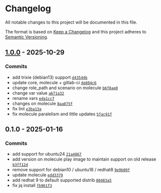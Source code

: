 # Changelog

All notable changes to this project will be documented in this file.

The format is based on [Keep a Changelog](https://keepachangelog.com/en/1.0.0/)
and this project adheres to [Semantic Versioning](https://semver.org/spec/v2.0.0.html).

## [1.0.0](https://github.com/lotusnoir/ansible-apps_json_yaml_tools/compare/0.1.0...1.0.0) - 2025-10-29

### Commits

- add trixie (debian13) support [`d43544b`](https://github.com/lotusnoir/ansible-apps_json_yaml_tools/commit/d43544b1cd573a8b4ddd10b923b4ae4794849ef6)
- update core, molecule + gitlab-ci [`de804c6`](https://github.com/lotusnoir/ansible-apps_json_yaml_tools/commit/de804c60e98117e39533c20a28770e49f5495aa5)
- change role_path and scenario on molecule [`b6f8ae0`](https://github.com/lotusnoir/ansible-apps_json_yaml_tools/commit/b6f8ae085aa42f808553ceb913b9fd3a3ae94a7e)
- change var value [`a671a32`](https://github.com/lotusnoir/ansible-apps_json_yaml_tools/commit/a671a32a04e49bccb36006d0e9037d3f0bb90e4f)
- rename vars [`eda1ccf`](https://github.com/lotusnoir/ansible-apps_json_yaml_tools/commit/eda1ccf51a31aa8c49f5139280a9f55675da484c)
- changes on molecule [`8aa075f`](https://github.com/lotusnoir/ansible-apps_json_yaml_tools/commit/8aa075f73559c4af07397c088235cc5b750af9a4)
- fix lint [`e3ba13a`](https://github.com/lotusnoir/ansible-apps_json_yaml_tools/commit/e3ba13a6f2a17e4848243278e2cd001b0997cc73)
- fix molecule paralelism and little updates [`5fac91f`](https://github.com/lotusnoir/ansible-apps_json_yaml_tools/commit/5fac91f9c2195aebd9593a43732c472e45a04ecf)

## 0.1.0 - 2025-01-16

### Commits

- add support for ubuntu24 [`21a4867`](https://github.com/lotusnoir/ansible-apps_json_yaml_tools/commit/21a486744b93aa22a91efdcafbefad8f0ac29e43)
- add version on molecule play image to maintain support on old release [`b3ff12d`](https://github.com/lotusnoir/ansible-apps_json_yaml_tools/commit/b3ff12d64beaaecbf8fc76b785e9ce12eafbbf61)
- remove support for debian10 / ubuntu18 / redhat8 [`9e9b09f`](https://github.com/lotusnoir/ansible-apps_json_yaml_tools/commit/9e9b09fd5043add30474c8ff731bd453c6124a56)
- update molecule [`edd3379`](https://github.com/lotusnoir/ansible-apps_json_yaml_tools/commit/edd337939319d74484437d75bcea6bcd5f497fa5)
- add redhat 9 to default supported distrib [`00483a5`](https://github.com/lotusnoir/ansible-apps_json_yaml_tools/commit/00483a5bef40ca594bc9a2fd3f3584425562c7d7)
- fix jq install [`fb961f3`](https://github.com/lotusnoir/ansible-apps_json_yaml_tools/commit/fb961f3dacf30acaca27aface48de0fc9704c77f)
